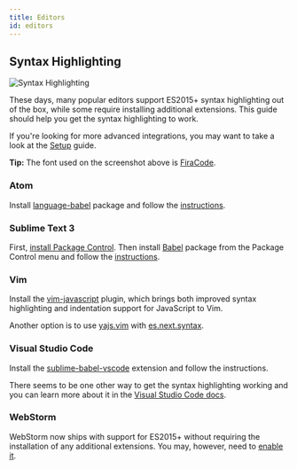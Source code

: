 ```yaml
---
title: Editors
id: editors
---
```


## Syntax Highlighting

![Syntax Highlighting](/img/syntax-highlighting.png)

These days, many popular editors support ES2015+ syntax highlighting
out of the box, while some require installing additional extensions.
This guide should help you get the syntax highlighting to work.

If you're looking for more advanced integrations, you may want to
take a look at the [Setup](/setup) guide.

**Tip:** The font used on the screenshot above is [FiraCode](https://github.com/tonsky/FiraCode).

### Atom

Install [language-babel](https://atom.io/packages/language-babel) package
and follow the [instructions](https://github.com/gandm/language-babel#installation).

### Sublime Text 3

First, [install Package Control](https://packagecontrol.io/installation).
Then install [Babel](https://packagecontrol.io/packages/Babel) package
from the Package Control menu and follow
the [instructions](https://github.com/babel/babel-sublime#installation).

### Vim

Install the [vim-javascript](https://github.com/pangloss/vim-javascript) plugin, which brings both
improved syntax highlighting and indentation support for JavaScript to Vim.

Another option is to use [yajs.vim](https://github.com/othree/yajs.vim) with
[es.next.syntax](https://github.com/othree/es.next.syntax.vim).

### Visual Studio Code

Install the [sublime-babel-vscode](https://marketplace.visualstudio.com/items?itemName=mgmcdermott.vscode-language-babel) extension and follow the instructions.

There seems to be one other way to get the syntax highlighting working and you can learn
more about it in the [Visual Studio Code docs](https://code.visualstudio.com/Docs/languages/javascript#_writing-jsconfigjson).

### WebStorm

WebStorm now ships with support for ES2015+ without requiring the installation of any additional
extensions. You may, however, need to [enable it](https://blog.jetbrains.com/webstorm/2015/05/ecmascript-6-in-webstorm-transpiling/).
